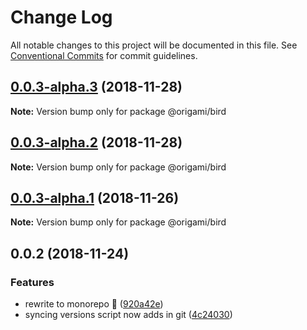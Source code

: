 # Change Log

All notable changes to this project will be documented in this file.
See [Conventional Commits](https://conventionalcommits.org) for commit guidelines.

## [0.0.3-alpha.3](https://github.com/origami-cms/core/tree/master/packages/bird/compare/v0.0.3-alpha.2...v0.0.3-alpha.3) (2018-11-28)

**Note:** Version bump only for package @origami/bird





## [0.0.3-alpha.2](https://github.com/origami-cms/core/tree/master/packages/bird/compare/v0.0.3-alpha.1...v0.0.3-alpha.2) (2018-11-28)

**Note:** Version bump only for package @origami/bird





## [0.0.3-alpha.1](https://github.com/origami-cms/core/tree/master/packages/bird/compare/v0.0.3-alpha.0...v0.0.3-alpha.1) (2018-11-26)

**Note:** Version bump only for package @origami/bird





## 0.0.2 (2018-11-24)


### Features

* rewrite to monorepo 🎉 ([920a42e](https://github.com/origami-cms/core/tree/master/packages/bird/commit/920a42e))
* syncing versions script now adds in git ([4c24030](https://github.com/origami-cms/core/tree/master/packages/bird/commit/4c24030))
